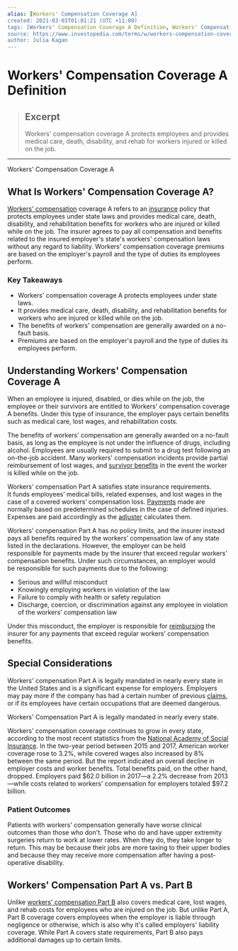 ```yaml
---
alias: [Workers' Compensation Coverage A]
created: 2021-03-03T01:01:21 (UTC +11:00)
tags: [Workers' Compensation Coverage A Definition, Workers' Compensation Coverage A]
source: https://www.investopedia.com/terms/w/workers-compensation-coverage-a.asp
author: Julia Kagan
---
```


# Workers' Compensation Coverage A Definition

> ## Excerpt
> Workers' compensation coverage A protects employees and provides medical care, death, disability, and rehab for workers injured or killed on the job.

---

Workers' Compensation Coverage A
## What Is Workers' Compensation Coverage A?

[Workers' compensation](https://www.investopedia.com/terms/w/workers-compensation.asp) coverage A refers to an [insurance](https://www.investopedia.com/terms/i/insurance.asp) policy that protects employees under state laws and provides medical care, death, disability, and rehabilitation benefits for workers who are injured or killed while on the job. The insurer agrees to pay all compensation and benefits related to the insured employer's state's workers' compensation laws without any regard to liability. Workers' compensation coverage premiums are based on the employer's payroll and the type of duties its employees perform.

### Key Takeaways

-   Workers' compensation coverage A protects employees under state laws.
-   It provides medical care, death, disability, and rehabilitation benefits for workers who are injured or killed while on the job.
-   The benefits of workers' compensation are generally awarded on a no-fault basis.
-   Premiums are based on the employer's payroll and the type of duties its employees perform.

## Understanding Workers' Compensation Coverage A

When an employee is injured, disabled, or dies while on the job, the employee or their survivors are entitled to Workers' compensation coverage A benefits. Under this type of insurance, the employer pays certain benefits such as medical care, lost wages, and rehabilitation costs.

The benefits of workers' compensation are generally awarded on a no-fault basis, as long as the employee is not under the influence of drugs, including alcohol. Employees are usually required to submit to a drug test following an on-the-job accident. Many workers' compensation incidents provide partial reimbursement of lost wages, and [survivor benefits](https://www.investopedia.com/terms/d/deathbenefit.asp) in the event the worker is killed while on the job.

Workers' compensation Part A satisfies state insurance requirements. It funds employees’ medical bills, related expenses, and lost wages in the case of a covered workers’ compensation loss. [Payments](https://www.investopedia.com/terms/p/payment.asp) made are normally based on predetermined schedules in the case of defined injuries. Expenses are paid accordingly as the [adjuster](https://www.investopedia.com/terms/a/adjuster.asp) calculates them.

Workers' compensation Part A has no policy limits, and the insurer instead pays all benefits required by the workers’ compensation law of any state listed in the declarations. However, the employer can be held responsible for payments made by the insurer that exceed regular workers’ compensation benefits. Under such circumstances, an employer would be responsible for such payments due to the following:

-   Serious and willful misconduct
-   Knowingly employing workers in violation of the law
-   Failure to comply with health or safety regulation
-   Discharge, coercion, or discrimination against any employee in violation of the workers’ compensation law 

Under this misconduct, the employer is responsible for [reimbursing](https://www.investopedia.com/terms/r/reimbursement.asp) the insurer for any payments that exceed regular workers’ compensation benefits.

## Special Considerations

Workers' compensation Part A is legally mandated in nearly every state in the United States and is a significant expense for employers. Employers may pay more if the company has had a certain number of previous [claims](https://www.investopedia.com/terms/i/insurance_claim.asp), or if its employees have certain occupations that are deemed dangerous.

Workers' Compensation Part A is legally mandated in nearly every state.

Workers' compensation coverage continues to grow in every state, according to the most recent statistics from the [National Academy of Social Insurance](https://www.nasi.org/sites/default/files/nasiWkrsCompExecSummary10_28_19.pdf). In the two-year period between 2015 and 2017, American worker coverage rose to 3.2%, while covered wages also increased by 8% between the same period. But the report indicated an overall decline in employer costs and worker benefits. Total benefits paid, on the other hand, dropped. Employers paid $62.0 billion in 2017—a 2.2% decrease from 2013—while costs related to workers' compensation for employers totaled $97.2 billion.

### Patient Outcomes

Patients with workers' compensation generally have worse clinical outcomes than those who don't. Those who do and have upper extremity surgeries return to work at lower rates. When they do, they take longer to return. This may be because their jobs are more taxing to their upper bodies and because they may receive more compensation after having a post-operative disability.

## Workers' Compensation Part A vs. Part B

Unlike [workers' compensation Part B](https://www.investopedia.com/terms/w/workers-compensation-coverage-b.asp) also covers medical care, lost wages, and rehab costs for employees who are injured on the job. But unlike Part A, Part B coverage covers employees when the employer is liable through negligence or otherwise, which is also why it's called employers' liability coverage. While Part A covers state requirements, Part B also pays additional damages up to certain limits.
